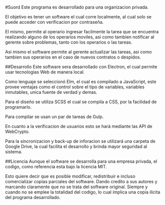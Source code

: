 #Suord
Este programa es desarrollado para una organizacion privada.

El objetivo es tener un software el cual corre localmente, al cual solo se puede acceder con verificacion por contraseña.

El mismo, permite al operario ingresar facilmente la tarea que se encuentra realizando alguno de los operarios moviles, asi como tambien notificar al gerente sobre problemas, tanto con los operarios o las tareas.

Asi mismo el software permite al gerente actualizar las tareas, asi como tambien sus operarios en el caso de nuevos contratos o despidos.

##Desarrollo
Este software sera desarrollado con Electron, el cual permite usar tecnologias Web de manera local.

Como lenguaje se seleccionó Elm, el cual es compilado a JavaScript, este provee ventajas como el control sobre el tipo de variables, variables inmutables, unica fuente de verdad y demas.

Para el diseño se utiliza SCSS el cual se compila a CSS, por la facilidad de programarlo.

Para compilar se usan un par de tareas de Gulp.

En cuanto a la verificacion de usuarios esto se hará mediante las API de WebCrypto.

Para la sincronizacion y back-up de inforacion se utilizará una carpeta de Google Drive, la cual facilita el desarrollo y brinda mayor seguridad al sistema.

##Licencia
Aunque el software se desarrolla para una empresa privada, el codigo, como referencia esta bajo la licencia MIT.

Esto quiere decir que es posible modificar, redistribuir e incluso comercializar copias parciales del software.
Dando credito a sus autores y marcando claramente que no se trata del software original.
Siempre y cuando no se emplee la totalidad del codigo, lo cual implica una copia ilicita del programa desarrollado.
